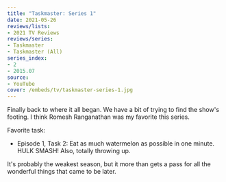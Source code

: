 ```yaml
---
title: "Taskmaster: Series 1"
date: 2021-05-26
reviews/lists:
- 2021 TV Reviews
reviews/series:
- Taskmaster
- Taskmaster (All)
series_index: 
- 2
- 2015.07
source:
- YouTube
cover: /embeds/tv/taskmaster-series-1.jpg
---
```

Finally back to where it all began. We have a bit of trying to find the show's footing. I think Romesh Ranganathan was my favorite this series. 

Favorite task:

* Episode 1, Task 2: Eat as much watermelon as possible in one minute. HULK SMASH! Also, totally throwing up. 

It's probably the weakest season, but it more than gets a pass for all the wonderful things that came to be later. 